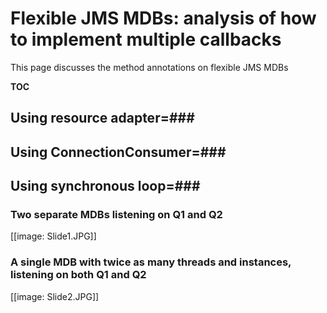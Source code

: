 # Flexible JMS MDBs: analysis of how to implement multiple callbacks

This page discusses the method annotations on flexible JMS MDBs

__TOC__

##  Using resource adapter=### 

##  Using ConnectionConsumer=### 

##  Using synchronous loop=### 

### Two separate MDBs listening on Q1 and Q2

[[image:  Slide1.JPG]]

### A single MDB with twice as many threads and instances, listening on both Q1 and Q2

[[image:  Slide2.JPG]]